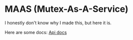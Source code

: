 # MAAS (Mutex-As-A-Service)

I honestly don't know why I made this, but here it is.

Here are some docs:
[Api docs](openapi/maas.md)